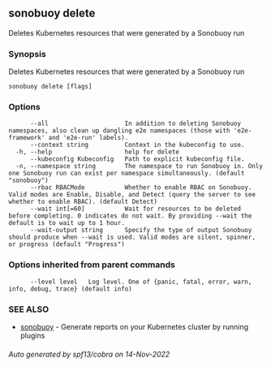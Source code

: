 ## sonobuoy delete

Deletes Kubernetes resources that were generated by a Sonobuoy run

### Synopsis

Deletes Kubernetes resources that were generated by a Sonobuoy run

```
sonobuoy delete [flags]
```

### Options

```
      --all                     In addition to deleting Sonobuoy namespaces, also clean up dangling e2e namespaces (those with 'e2e-framework' and 'e2e-run' labels).
      --context string          Context in the kubeconfig to use.
  -h, --help                    help for delete
      --kubeconfig Kubeconfig   Path to explicit kubeconfig file.
  -n, --namespace string        The namespace to run Sonobuoy in. Only one Sonobuoy run can exist per namespace simultaneously. (default "sonobuoy")
      --rbac RBACMode           Whether to enable RBAC on Sonobuoy. Valid modes are Enable, Disable, and Detect (query the server to see whether to enable RBAC). (default Detect)
      --wait int[=60]           Wait for resources to be deleted before completing. 0 indicates do not wait. By providing --wait the default is to wait up to 1 hour.
      --wait-output string      Specify the type of output Sonobuoy should produce when --wait is used. Valid modes are silent, spinner, or progress (default "Progress")
```

### Options inherited from parent commands

```
      --level level   Log level. One of {panic, fatal, error, warn, info, debug, trace} (default info)
```

### SEE ALSO

* [sonobuoy](sonobuoy.md)	 - Generate reports on your Kubernetes cluster by running plugins

###### Auto generated by spf13/cobra on 14-Nov-2022
